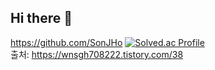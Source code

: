 ## Hi there 👋

<!--
**SonJHo/SonJHo** is a ✨ _special_ ✨ repository because its `README.md` (this file) appears on your GitHub profile.

Here are some ideas to get you started:

- 🔭 I’m currently working on ...
- 🌱 I’m currently learning ...
- 👯 I’m looking to collaborate on ...
- 🤔 I’m looking for help with ...
- 💬 Ask me about ...
- 📫 How to reach me: ...
- 😄 Pronouns: ...
- ⚡ Fun fact: ...
-->

https://github.com/SonJHo
[![Solved.ac Profile](http://mazassumnida.wtf/api/generate_badge?boj=yoon828990)](https://solved.ac/wnsgh708222)<br/>
출처: https://wnsgh708222.tistory.com/38
